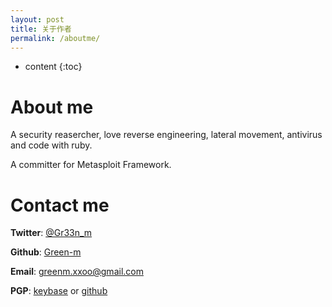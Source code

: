 ```yaml
---
layout: post
title: 关于作者
permalink: /aboutme/
---
```


* content
{:toc}


About me
=====================

A security reasercher, love reverse engineering, lateral movement, antivirus and code with ruby.

A committer for Metasploit Framework.

Contact me
=====================

**Twitter**:    [@Gr33n_m](https://twitter.com/Gr33n_m)  

**Github**:     [Green-m](https://github.com/Green-m)   

**Email**:      [greenm.xxoo@gmail.com](mailto:greenm.xxoo@gmail.com)  

**PGP**:        [keybase](https://keybase.io/green_m/pgp_keys.asc) or [github](https://green-m.me/pgp_key.asc)
